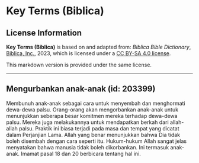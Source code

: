 # Key Terms (Biblica)

## License Information

**Key Terms (Biblica)** is based on and adapted from: _Biblica Bible Dictionary_, [Biblica, Inc.](https://www.biblica.com/), 2023, which is licensed under a [CC BY-SA 4.0 license](https://creativecommons.org/licenses/by-sa/4.0/legalcode.en).

This markdown version is provided under the same license.



--------------------------------

## Mengurbankan anak-anak (id: 203399)

Membunuh anak\-anak sebagai cara untuk menyembah dan menghormati dewa\-dewa palsu. Orang\-orang akan mengorbankan anak\-anak untuk menunjukkan seberapa besar komitmen mereka terhadap dewa\-dewa palsu. Mereka juga melakukannya untuk mendapatkan berkah dari allah\-allah palsu. Praktik ini biasa terjadi pada masa dan tempat yang dicatat dalam Perjanjian Lama. Allah yang benar menunjukkan bahwa Dia tidak boleh disembah dengan cara seperti itu. Hukum\-hukum Allah sangat jelas menyatakan bahwa manusia tidak boleh dikorbankan. Ini termasuk anak\-anak. Imamat pasal 18 dan 20 berbicara tentang hal ini.


